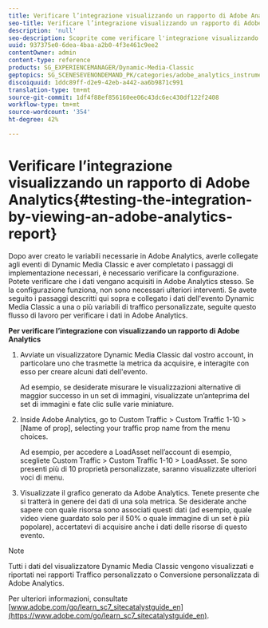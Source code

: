 ```yaml
---
title: Verificare l’integrazione visualizzando un rapporto di Adobe Analytics
seo-title: Verificare l’integrazione visualizzando un rapporto di Adobe Analytics
description: 'null'
seo-description: Scoprite come verificare l'integrazione visualizzando un rapporto Adobe  Analytics.
uuid: 937375e0-6dea-4baa-a2b0-4f3e461c9ee2
contentOwner: admin
content-type: reference
products: SG_EXPERIENCEMANAGER/Dynamic-Media-Classic
geptopics: SG_SCENESEVENONDEMAND_PK/categories/adobe_analytics_instrumentation_kit
discoiquuid: 1ddc89ff-d2e9-42eb-a442-aa6b9871c991
translation-type: tm+mt
source-git-commit: 1df4f88ef856160ee06c43dc6ec430df122f2408
workflow-type: tm+mt
source-wordcount: '354'
ht-degree: 42%

---
```



# Verificare l’integrazione visualizzando un rapporto di Adobe Analytics{#testing-the-integration-by-viewing-an-adobe-analytics-report}

Dopo aver creato le variabili necessarie in Adobe  Analytics, averle collegate agli eventi di Dynamic Media Classic e aver completato i passaggi di implementazione necessari, è necessario verificare la configurazione. Potete verificare che i dati vengano acquisiti in Adobe Analytics stesso. Se la configurazione funziona, non sono necessari ulteriori interventi. Se avete seguito i passaggi descritti qui sopra e collegato i dati dell&#39;evento Dynamic Media Classic a una o più variabili di traffico personalizzate, seguite questo flusso di lavoro per verificare i dati in Adobe  Analytics.

**Per verificare l’integrazione con visualizzando un rapporto di Adobe Analytics**

1. Avviate un visualizzatore Dynamic Media Classic dal vostro account, in particolare uno che trasmette la metrica da acquisire, e interagite con esso per creare alcuni dati dell&#39;evento.

   Ad esempio, se desiderate misurare le visualizzazioni alternative di maggior successo in un set di immagini, visualizzate un’anteprima del set di immagini e fate clic sulle varie miniature.

1. Inside Adobe Analytics, go to Custom Traffic > Custom Traffic 1-10 > [Name of prop], selecting your traffic prop name from the menu choices.

   Ad esempio, per accedere a LoadAsset nell’account di esempio, scegliete Custom Traffic > Custom Traffic 1-10 > LoadAsset. Se sono presenti più di 10 proprietà personalizzate, saranno visualizzate ulteriori voci di menu.

1. Visualizzate il grafico generato da Adobe Analytics. Tenete presente che si tratterà in genere dei dati di una sola metrica. Se desiderate anche sapere con quale risorsa sono associati questi dati (ad esempio, quale video viene guardato solo per il 50% o quale immagine di un set è più popolare), accertatevi di acquisire anche i dati delle risorse di questo evento.

>[!NOTE]
>
>Tutti i dati del visualizzatore Dynamic Media Classic vengono visualizzati e riportati nei rapporti Traffico personalizzato o Conversione personalizzata di Adobe  Analytics.

Per ulteriori informazioni, consultate [www.adobe.com/go/learn_sc7_sitecatalystguide_en](https://www.adobe.com/go/learn_sc7_sitecatalystguide_en).
